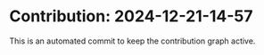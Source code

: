 # Contribution: 2024-12-21-14-57
This is an automated commit to keep the contribution graph active.
